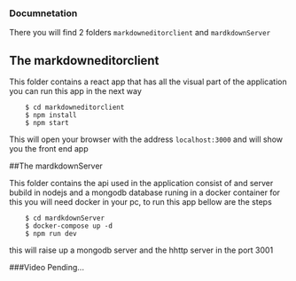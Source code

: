 ### Documnetation

There you will find 2 folders `markdowneditorclient` and `mardkdownServer`

## The markdowneditorclient

This folder contains a react app that has all the visual part of the application you can run this app in the next way

```
    $ cd markdowneditorclient
    $ npm install
    $ npm start
```

This will open your browser with the address `localhost:3000` and will show you the front end app



##The mardkdownServer

This folder contains the api used in the application consist of and server bubild in nodejs and a mongodb database runing in a docker container for this you will need docker in your pc, to run this app bellow are the steps

```
    $ cd mardkdownServer
    $ docker-compose up -d
    $ npm run dev
```

this will raise up a mongodb server and the  hhttp server in the port 3001


###Video
Pending...